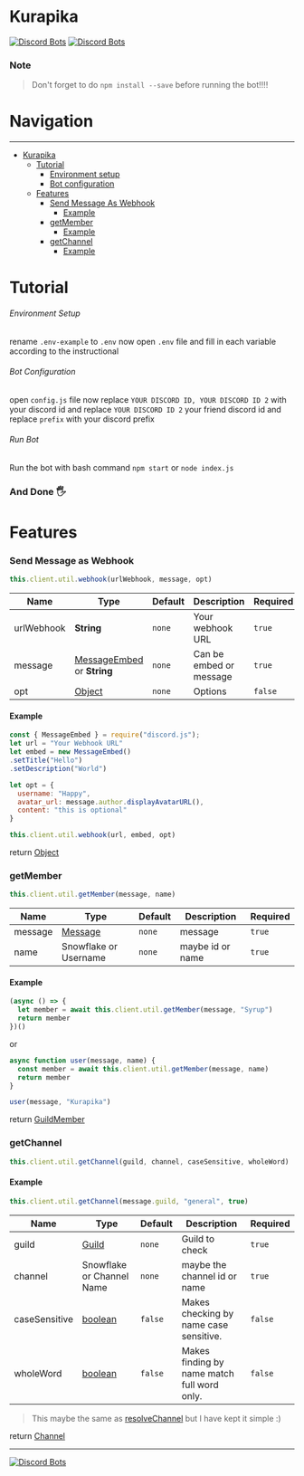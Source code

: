 # Kurapika
[![Discord Bots](https://top.gg/api/widget/status/707651800072716360.svg)](https://top.gg/bot/707651800072716360)
[![Discord Bots](https://top.gg/api/widget/upvotes/707651800072716360.svg)](https://top.gg/bot/707651800072716360)

### Note
> Don't forget to do `npm install --save` before running the bot!!!!

# Navigation
---
- [Kurapika](#kurapika)
    - [Tutorial](#tutorial)
        - [Environment setup](#environment-setup)
        - [Bot configuration](#bot-configuration)
    - [Features](#features)
        - [Send Message As Webhook](#send-message-as-webhook)
          - [Example](#example)
        - [getMember](#getmember)
          - [Example](#example-1)
        - [getChannel](#getchannel)
          - [Example](#example-2)


# Tutorial
###### Environment Setup
rename `.env-example` to `.env`
now open `.env` file and fill in each variable according to the instructional


###### Bot Configuration
open `config.js` file
now replace `YOUR DISCORD ID, YOUR DISCORD ID 2` with your discord id and replace `YOUR DISCORD ID 2` your friend discord id
and replace `prefix` with your discord prefix

###### Run Bot
Run the bot with bash command `npm start` or `node index.js`



### And Done 🖐️

# Features

### Send Message as Webhook
```js
this.client.util.webhook(urlWebhook, message, opt)
```

| Name       | Type                                                                                              | Default | Description             | Required |
|------------|---------------------------------------------------------------------------------------------------|---------|-------------------------|----------|
| urlWebhook | **String**                                                                                        | `none`  | Your webhook URL        | `true`   |
| message    | [MessageEmbed](https://discord.js.org/#/docs/main/stable/class/MessageEmbed) or **String**        | `none`  | Can be embed or message | `true`   |
| opt        | [Object](https://developer.mozilla.org/en-US/docs/Web/JavaScript/Reference/Global_Objects/Object) | `none`  | Options                 | `false`  |


#### Example
```js
const { MessageEmbed } = require("discord.js");
let url = "Your Webhook URL"
let embed = new MessageEmbed()
.setTitle("Hello")
.setDescription("World")

let opt = {
  username: "Happy",
  avatar_url: message.author.displayAvatarURL(),
  content: "this is optional"
}

this.client.util.webhook(url, embed, opt)
```

return [Object](https://developer.mozilla.org/en-US/docs/Web/JavaScript/Reference/Global_Objects/Object)

### getMember
```js
this.client.util.getMember(message, name)
```

| Name    | Type                                                               | Default | Description      | Required |
|---------|--------------------------------------------------------------------|---------|------------------|----------|
| message | [Message](https://discord.js.org/#/docs/main/stable/class/Message) | `none`  | message          | `true`   |
| name    | Snowflake or Username                                              | `none`  | maybe id or name | `true`   |


#### Example
```js
(async () => {
  let member = await this.client.util.getMember(message, "Syrup")
  return member
})()
```

or

```js
async function user(message, name) {
  const member = await this.client.util.getMember(message, name)
  return member
}

user(message, "Kurapika")
```

return [GuildMember](https://discord.js.org/#/docs/main/stable/class/GuildMember)

### getChannel
```js
this.client.util.getChannel(guild, channel, caseSensitive, wholeWord)
```

#### Example
```js
this.client.util.getChannel(message.guild, "general", true)
```

| Name          | Type                                                                                                | Default | Description                                 | Required |
|---------------|-----------------------------------------------------------------------------------------------------|---------|---------------------------------------------|----------|
| guild         | [Guild](https://discord.js.org/#/docs/main/stable/class/Guild)                                      | `none`  | Guild to check                              | `true`   |
| channel       | Snowflake or Channel Name                                                                           | `none`  | maybe the channel id or name               | `true`   |
| caseSensitive | [boolean](https://developer.mozilla.org/en-US/docs/Web/JavaScript/Reference/Global_Objects/Boolean) | `false` | Makes checking by name case sensitive.      | `false`  |
| wholeWord     | [boolean](https://developer.mozilla.org/en-US/docs/Web/JavaScript/Reference/Global_Objects/Boolean) | `false` | Makes finding by name match full word only. | `false`  |

> This maybe the same as [resolveChannel](https://discord-akairo.github.io/#/docs/main/master/class/ClientUtil?scrollTo=resolveChannel) but I have kept it simple :)

return [Channel](https://discord.js.org/#/docs/main/stable/class/Channel)

---
[![Discord Bots](https://top.gg/api/widget/707651800072716360.svg)](https://top.gg/bot/707651800072716360)
